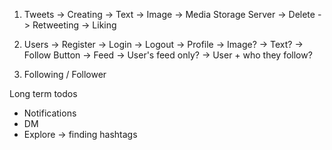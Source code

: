 1. Tweets
    -> Creating
        -> Text
        -> Image -> Media Storage Server
    -> Delete
    -> Retweeting
    -> Liking

2. Users
   -> Register
   -> Login
   -> Logout
   -> Profile
        -> Image?
        -> Text?
        -> Follow Button
   -> Feed
        -> User's feed only?
        -> User + who they follow?

3. Following / Follower

Long term todos
- Notifications
- DM
- Explore -> finding hashtags

